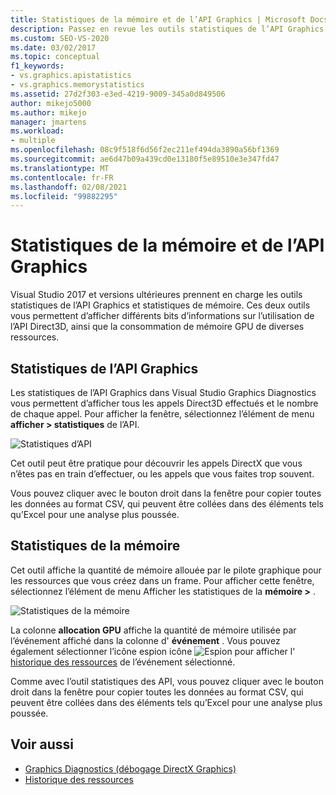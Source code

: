 ```yaml
---
title: Statistiques de la mémoire et de l’API Graphics | Microsoft Docs
description: Passez en revue les outils statistiques de l’API Graphics et statistiques de la mémoire, qui présentent des informations sur l’utilisation de l’API Direct3D et la consommation de mémoire GPU de diverses ressources.
ms.custom: SEO-VS-2020
ms.date: 03/02/2017
ms.topic: conceptual
f1_keywords:
- vs.graphics.apistatistics
- vs.graphics.memorystatistics
ms.assetid: 27d2f303-e3ed-4219-9009-345a0d849506
author: mikejo5000
ms.author: mikejo
manager: jmartens
ms.workload:
- multiple
ms.openlocfilehash: 08c9f518f6d56f2ec211ef494da3890a56bf1369
ms.sourcegitcommit: ae6d47b09a439cd0e13180f5e89510e3e347fd47
ms.translationtype: MT
ms.contentlocale: fr-FR
ms.lasthandoff: 02/08/2021
ms.locfileid: "99882295"
---
```

# <a name="graphics-api-and-memory-statistics"></a>Statistiques de la mémoire et de l’API Graphics
<!-- VERSIONLESS -->
Visual Studio 2017 et versions ultérieures prennent en charge les outils statistiques de l’API Graphics et statistiques de mémoire.  Ces deux outils vous permettent d’afficher différents bits d’informations sur l’utilisation de l’API Direct3D, ainsi que la consommation de mémoire GPU de diverses ressources.

## <a name="graphics-api-statistics"></a>Statistiques de l’API Graphics
Les statistiques de l’API Graphics dans Visual Studio Graphics Diagnostics vous permettent d’afficher tous les appels Direct3D effectués et le nombre de chaque appel.  Pour afficher la fenêtre, sélectionnez l’élément de menu **afficher > statistiques** de l’API.

![Statistiques d’API](media/gfx_diag_api_statistics.png)

Cet outil peut être pratique pour découvrir les appels DirectX que vous n’êtes pas en train d’effectuer, ou les appels que vous faites trop souvent.

Vous pouvez cliquer avec le bouton droit dans la fenêtre pour copier toutes les données au format CSV, qui peuvent être collées dans des éléments tels qu’Excel pour une analyse plus poussée.

## <a name="memory-statistics"></a>Statistiques de la mémoire
Cet outil affiche la quantité de mémoire allouée par le pilote graphique pour les ressources que vous créez dans un frame.  Pour afficher cette fenêtre, sélectionnez l’élément de menu Afficher les statistiques de la **mémoire >** .

![Statistiques de la mémoire](media/gfx_diag_memory_statistics.png)

La colonne **allocation GPU** affiche la quantité de mémoire utilisée par l’événement affiché dans la colonne d' **événement** .  Vous pouvez également sélectionner l’icône espion icône ![ Espion ](media/gfx_watch.png) pour afficher l' [historique des ressources](graphics-event-list.md#resource-history) de l’événement sélectionné.

Comme avec l’outil statistiques des API, vous pouvez cliquer avec le bouton droit dans la fenêtre pour copier toutes les données au format CSV, qui peuvent être collées dans des éléments tels qu’Excel pour une analyse plus poussée.

## <a name="see-also"></a>Voir aussi
- [Graphics Diagnostics (débogage DirectX Graphics)](visual-studio-graphics-diagnostics.md)
- [Historique des ressources](graphics-event-list.md#resource-history)
<!-- /VERSIONLESS -->